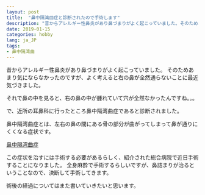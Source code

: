 ```yaml
---
layout: post
title:  "鼻中隔湾曲症と診断されたので手術します"
description: "昔からアレルギー性鼻炎があり鼻づまりがよく起こっていました。そのためあまり気にならなかったのですが、よく考えると右の鼻が全然通らないことに最近気づきました。"
date: 2019-01-15
categories: hobby
lang: ja_JP
tags:
- 鼻中隔湾曲
---
```


昔からアレルギー性鼻炎があり鼻づまりがよく起こっていました。
そのためあまり気にならなかったのですが、よく考えると右の鼻が全然通らないことに最近気づきました。

それで鼻の中を見ると、右の鼻の中が腫れていて穴が全然なかったんですね。。。

で、近所の耳鼻科に行ったところ鼻中隔湾曲症であると診断されました。

鼻中隔湾曲症とは、左右の鼻の間にある骨の部分が曲がってしまって鼻が通りにくくなる症状です。

[鼻中隔湾曲症](https://medical.jiji.com/medical/011-0265-01)

この症状を治すには手術する必要があるらしく、紹介された総合病院で近日手術することになりました。
全身麻酔で手術するらしいですが、鼻詰まりが治るということなので、決断して手術してきます。

術後の経過についてはまた書いていきたいと思います。
